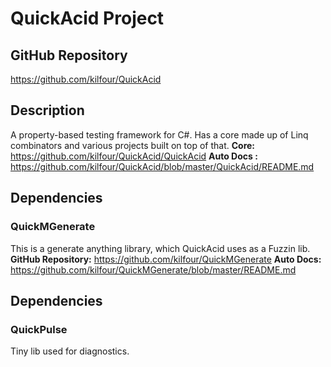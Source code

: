 # QuickAcid Project

## GitHub Repository
https://github.com/kilfour/QuickAcid

## Description
A property-based testing framework for C#.
Has a core made up of Linq combinators and various projects built on top of that.
**Core:** https://github.com/kilfour/QuickAcid/QuickAcid
**Auto Docs :** https://github.com/kilfour/QuickAcid/blob/master/QuickAcid/README.md

## Dependencies
### QuickMGenerate
This is a generate anything library, which QuickAcid uses as a Fuzzin lib.
**GitHub Repository:** https://github.com/kilfour/QuickMGenerate
**Auto Docs:** https://github.com/kilfour/QuickMGenerate/blob/master/README.md

## Dependencies
### QuickPulse
Tiny lib used for diagnostics.
